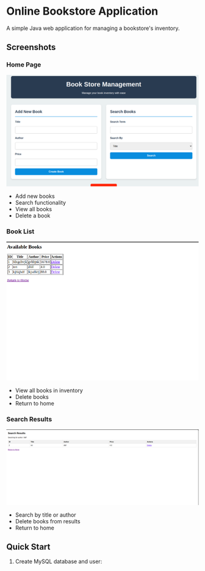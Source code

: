 # Online Bookstore Application

A simple Java web application for managing a bookstore's inventory.

## Screenshots

### Home Page
![Home Page](https://github.com/Emran-Y/EAD-LAB-EXAM/blob/master/screenshot/home.png)
- Add new books
- Search functionality
- View all books
- Delete a book

### Book List
![Book List](https://github.com/Emran-Y/EAD-LAB-EXAM/blob/master/screenshot/allbooks.png)
- View all books in inventory
- Delete books
- Return to home

### Search Results
![Search Results](https://github.com/Emran-Y/EAD-LAB-EXAM/blob/master/screenshot/search.png)
- Search by title or author
- Delete books from results
- Return to home

## Quick Start
1. Create MySQL database and user:
